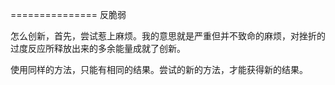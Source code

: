 =============== 反脆弱

怎么创新，首先，尝试惹上麻烦。我的意思就是严重但并不致命的麻烦，对挫折的过度反应所释放出来的多余能量成就了创新。

使用同样的方法，只能有相同的结果。尝试的新的方法，才能获得新的结果。